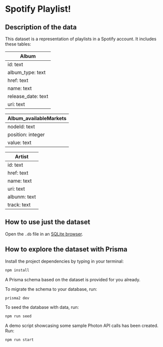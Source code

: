 # Spotify Playlist!

## Description of the data

This dataset is a representation of playlists in a Spotify account.  It includes these tables:

|Album              |
|-------------------| 
|id: text           |
|album_type: text   |
|href: text         |
|name: text         |
|release_date: text |
|uri: text          |

|Album_availableMarkets|
|----------------------| 
|nodeId: text          |
|position: integer     |
|value: text           |

|Artist        |
|--------------| 
|id: text      |
|href: text    |
|name: text    |
|uri: text     |
|albunm: text  |
|track: text   |


## How to use just the dataset

Open the `.db` file in an [SQLite browser](https://sqliteonline.com/).

## How to explore the dataset with Prisma

Install the project dependencies by typing in your terminal:

```sh
npm install
```

A Prisma schema based on the dataset is provided for you already. 

To migrate the schema to your database, run:

```sh
prisma2 dev
```

To seed the database with data, run:

```sh
npm run seed
```

A demo script showcasing some sample Photon API calls has been created.  Run:

```sh
npm run start
```